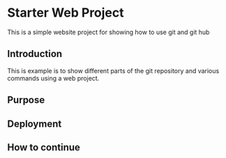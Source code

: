 # Starter Web Project
 This is a simple website project for showing how to use git and git hub
## Introduction
This is example is to show different parts of the git repository and various commands using a web project.
## Purpose

## Deployment

## How to continue

